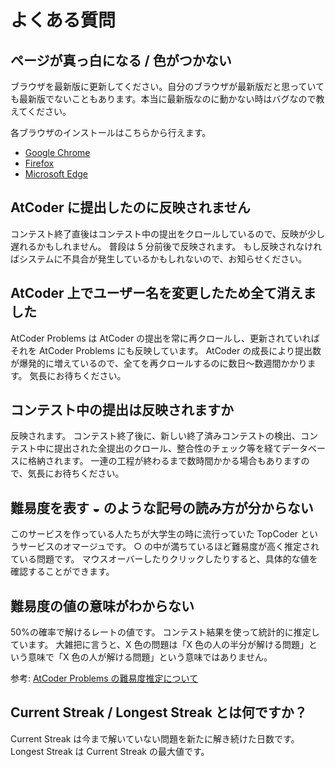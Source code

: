 # よくある質問

## ページが真っ白になる / 色がつかない

ブラウザを最新版に更新してください。自分のブラウザが最新版だと思っていても最新版でないこともあります。本当に最新版なのに動かない時はバグなので教えてください。

各ブラウザのインストールはこちらから行えます。

- [Google Chrome](https://www.google.com/intl/ja/chrome/)
- [Firefox](https://www.mozilla.org/ja/firefox/new/)
- [Microsoft Edge](https://www.microsoft.com/ja-jp/edge)

## AtCoder に提出したのに反映されません

コンテスト終了直後はコンテスト中の提出をクロールしているので、反映が少し遅れるかもしれません。
普段は 5 分前後で反映されます。
もし反映されなければシステムに不具合が発生しているかもしれないので、お知らせください。

## AtCoder 上でユーザー名を変更したため全て消えました

AtCoder Problems は AtCoder の提出を常に再クロールし、更新されていればそれを AtCoder Problems にも反映しています。
AtCoder の成長により提出数が爆発的に増えているので、全てを再クロールするのに数日〜数週間かかります。
気長にお待ちください。

## コンテスト中の提出は反映されますか

反映されます。
コンテスト終了後に、新しい終了済みコンテストの検出、コンテスト中に提出された全提出のクロール、整合性のチェック等を経てデータベースに格納されます。
一連の工程が終わるまで数時間かかる場合もありますので、気長にお待ちください。

## 難易度を表す ◒ のような記号の読み方が分からない

このサービスを作っている人たちが大学生の時に流行っていた TopCoder というサービスのオマージュです。
○ の中が満ちているほど難易度が高く推定されている問題です。
マウスオーバーしたりクリックしたりすると、具体的な値を確認することができます。

## 難易度の値の意味がわからない

50%の確率で解けるレートの値です。
コンテスト結果を使って統計的に推定しています。
大雑把に言うと、X 色の問題は「X 色の人の半分が解ける問題」という意味で「X 色の人が解ける問題」という意味ではありません。

参考: [AtCoder Problems の難易度推定について](http://pepsin-amylase.hatenablog.com/entry/atcoder-problems-difficulty)

## Current Streak / Longest Streak とは何ですか？

Current Streak は今まで解いていない問題を新たに解き続けた日数です。Longest Streak は Current Streak の最大値です。
